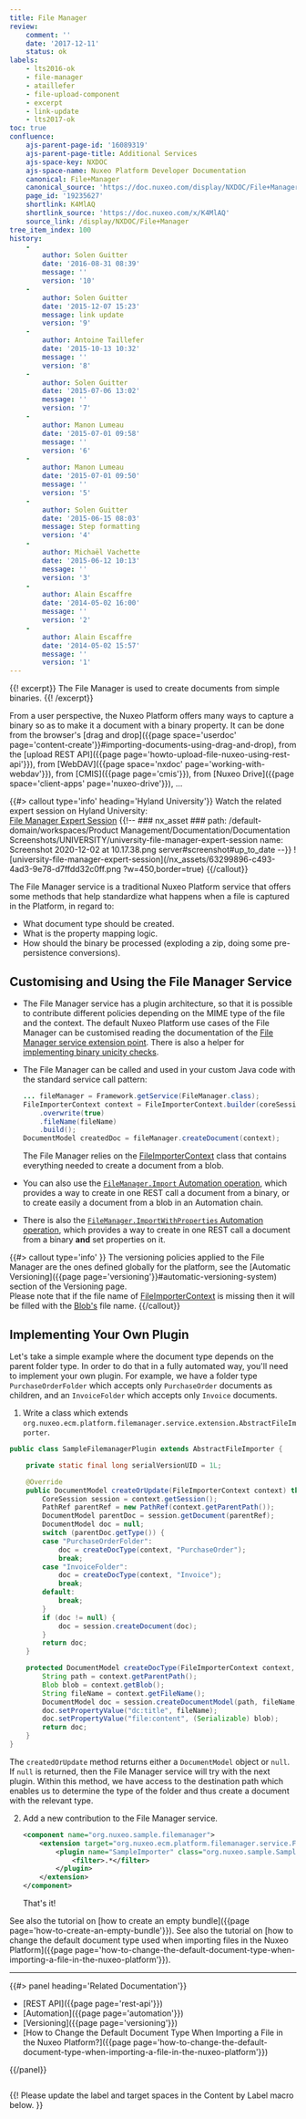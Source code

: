 ```yaml
---
title: File Manager
review:
    comment: ''
    date: '2017-12-11'
    status: ok
labels:
    - lts2016-ok
    - file-manager
    - ataillefer
    - file-upload-component
    - excerpt
    - link-update
    - lts2017-ok
toc: true
confluence:
    ajs-parent-page-id: '16089319'
    ajs-parent-page-title: Additional Services
    ajs-space-key: NXDOC
    ajs-space-name: Nuxeo Platform Developer Documentation
    canonical: File+Manager
    canonical_source: 'https://doc.nuxeo.com/display/NXDOC/File+Manager'
    page_id: '19235627'
    shortlink: K4MlAQ
    shortlink_source: 'https://doc.nuxeo.com/x/K4MlAQ'
    source_link: /display/NXDOC/File+Manager
tree_item_index: 100
history:
    -
        author: Solen Guitter
        date: '2016-08-31 08:39'
        message: ''
        version: '10'
    -
        author: Solen Guitter
        date: '2015-12-07 15:23'
        message: link update
        version: '9'
    -
        author: Antoine Taillefer
        date: '2015-10-13 10:32'
        message: ''
        version: '8'
    -
        author: Solen Guitter
        date: '2015-07-06 13:02'
        message: ''
        version: '7'
    -
        author: Manon Lumeau
        date: '2015-07-01 09:58'
        message: ''
        version: '6'
    -
        author: Manon Lumeau
        date: '2015-07-01 09:50'
        message: ''
        version: '5'
    -
        author: Solen Guitter
        date: '2015-06-15 08:03'
        message: Step formatting
        version: '4'
    -
        author: Michaël Vachette
        date: '2015-06-12 10:13'
        message: ''
        version: '3'
    -
        author: Alain Escaffre
        date: '2014-05-02 16:00'
        message: ''
        version: '2'
    -
        author: Alain Escaffre
        date: '2014-05-02 15:57'
        message: ''
        version: '1'
---
```


{{! excerpt}}
The File Manager is used to create documents from simple binaries.
{{! /excerpt}}

From a user perspective, the Nuxeo Platform offers many ways to capture a binary so as to make it a document with a binary property. It can be done from the browser's [drag and drop]({{page space='userdoc' page='content-create'}}#importing-documents-using-drag-and-drop), from the [upload REST API]({{page page='howto-upload-file-nuxeo-using-rest-api'}}), from [WebDAV]({{page space='nxdoc' page='working-with-webdav'}}), from [CMIS]({{page page='cmis'}}), from [Nuxeo Drive]({{page space='client-apps' page='nuxeo-drive'}}), ...

{{#> callout type='info'  heading='Hyland University'}}
Watch the related expert session on Hyland University:</br>
[File Manager Expert Session](https://university.hyland.com/courses/e4047)
{{!--     ### nx_asset ###
    path: /default-domain/workspaces/Product Management/Documentation/Documentation Screenshots/UNIVERSITY/university-file-manager-expert-session
    name: Screenshot 2020-12-02 at 10.17.38.png
    server#screenshot#up_to_date
--}}
![university-file-manager-expert-session](/nx_assets/63299896-c493-4ad3-9e78-d7ffdd32c0ff.png ?w=450,border=true)
{{/callout}}

The File Manager service is a traditional Nuxeo Platform service that offers some methods that help standardize what happens when a file is captured in the Platform, in regard to:

- What document type should be created.
- What is the property mapping logic.
- How should the binary be processed (exploding a zip, doing some pre-persistence conversions).

## Customising and Using the File Manager Service

- The File Manager service has a plugin architecture, so that it is possible to contribute different policies depending on the MIME type of the file and the context. The default Nuxeo Platform use cases of the File Manager can be customised reading the documentation of the [File Manager service extension point](http://explorer.nuxeo.org/nuxeo/site/distribution/latest/viewExtensionPoint/org.nuxeo.ecm.platform.filemanager.service.FileManagerService--plugins). There is also a helper for [implementing binary unicity checks](http://explorer.nuxeo.org/nuxeo/site/distribution/latest/viewExtensionPoint/org.nuxeo.ecm.platform.filemanager.service.FileManagerService--unicity).

- The File Manager can be called and used in your custom Java code with the standard service call pattern:

  ```java
  ... fileManager = Framework.getService(FileManager.class);
  FileImporterContext context = FileImporterContext.builder(coreSession, blob, parentPath)
      .overwrite(true)
      .fileName(fileName)
      .build();
  DocumentModel createdDoc = fileManager.createDocument(context);
  ```

  The File Manager relies on the [FileImporterContext](https://github.com/nuxeo/nuxeo/blob/master/nuxeo-services/nuxeo-platform-filemanager-api/src/main/java/org/nuxeo/ecm/platform/filemanager/api/FileImporterContext.java) class that contains everything needed to create a document from a blob.

- You can also use the [`FileManager.Import` Automation operation](http://explorer.nuxeo.org/nuxeo/site/distribution/latest/viewOperation/FileManager.Import), which provides a way to create in one REST call a document from a binary, or to create easily a document from a blob in an Automation chain.

- There is also the [`FileManager.ImportWithProperties` Automation operation](http://explorer.nuxeo.org/nuxeo/site/distribution/latest/viewOperation/FileManager.ImportWithProperties), which provides a way to create in one REST call a document from a binary **and** set properties on it.

{{#> callout type='info' }}
The versioning policies applied to the File Manager are the ones defined globally for the platform, see the [Automatic Versioning]({{page page='versioning'}}#automatic-versioning-system) section of the Versioning page.</br>
Please note that if the file name of [FileImporterContext](https://github.com/nuxeo/nuxeo/blob/master/nuxeo-services/nuxeo-platform-filemanager-api/src/main/java/org/nuxeo/ecm/platform/filemanager/api/FileImporterContext.java) is missing then it will be filled with the [Blob's](https://github.com/nuxeo/nuxeo/blob/master/nuxeo-core/nuxeo-core-api/src/main/java/org/nuxeo/ecm/core/api/Blob.java) file name.
{{/callout}}

## Implementing Your Own Plugin

Let's take a simple example where the document type depends on the parent folder type. In order to do that in a fully automated way, you'll need to implement your own plugin. For example, we have a folder type `PurchaseOrderFolder` which accepts only `PurchaseOrder` documents as children, and an `InvoiceFolder` which accepts only `Invoice` documents.

1. Write a class which extends `org.nuxeo.ecm.platform.filemanager.service.extension.AbstractFileImporter`.

```java
public class SampleFilemanagerPlugin extends AbstractFileImporter {

    private static final long serialVersionUID = 1L;

    @Override
    public DocumentModel createOrUpdate(FileImporterContext context) throws NuxeoException {
        CoreSession session = context.getSession();
        PathRef parentRef = new PathRef(context.getParentPath());
        DocumentModel parentDoc = session.getDocument(parentRef);
        DocumentModel doc = null;
        switch (parentDoc.getType()) {
        case "PurchaseOrderFolder":
            doc = createDocType(context, "PurchaseOrder");
            break;
        case "InvoiceFolder":
            doc = createDocType(context, "Invoice");
            break;
        default:
            break;
        }
        if (doc != null) {
            doc = session.createDocument(doc);
        }
        return doc;
    }

    protected DocumentModel createDocType(FileImporterContext context, String type) {
        String path = context.getParentPath();
        Blob blob = context.getBlob();
        String fileName = context.getFileName();
        DocumentModel doc = session.createDocumentModel(path, fileName, type);
        doc.setPropertyValue("dc:title", fileName);
        doc.setPropertyValue("file:content", (Serializable) blob);
        return doc;
    }
}
```

The `createdOrUpdate` method returns either a `DocumentModel` object or `null`. If `null` is returned, then the File Manager service will try with the next plugin. Within this method, we have access to the destination path which enables us to determine the type of the folder and thus create a document with the relevant type.

2. Add a new contribution to the File Manager service.

    ```xml
    <component name="org.nuxeo.sample.filemanager">
        <extension target="org.nuxeo.ecm.platform.filemanager.service.FileManagerService" point="plugins">
            <plugin name="SampleImporter" class="org.nuxeo.sample.SampleFilemanagerPlugin" order="0">
                <filter>.*</filter>
            </plugin>
        </extension>
    </component>
    ```

    That's it!

See also the tutorial on [how to create an empty bundle]({{page page='how-to-create-an-empty-bundle'}}).
See also the tutorial on [how to change the default document type used when importing files in the Nuxeo Platform]({{page page='how-to-change-the-default-document-type-when-importing-a-file-in-the-nuxeo-platform'}}).

* * *

<div class="row" data-equalizer data-equalize-on="medium"><div class="column medium-6">{{#> panel heading='Related Documentation'}}

- [REST API]({{page page='rest-api'}})
- [Automation]({{page page='automation'}})
- [Versioning]({{page page='versioning'}})
- [How to Change the Default Document Type When Importing a File in the Nuxeo Platform?]({{page page='how-to-change-the-default-document-type-when-importing-a-file-in-the-nuxeo-platform'}})

{{/panel}}</div><div class="column medium-6">

{{! Please update the label and target spaces in the Content by Label macro below. }}

</div></div>
